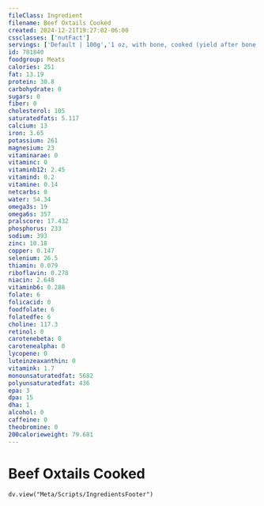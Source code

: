 ```yaml
---
fileClass: Ingredient
filename: Beef Oxtails Cooked
created: 2024-12-21T19:27:02-06:00
cssclasses: ['nutFact']
servings: ['Default | 100g','1 oz, with bone, cooked (yield after bone removed) | 16','1 oz, with bone, raw (yield after cooking, bone removed) | 8','1 tail (yield after cooking, bone removed) | 240','1 tail bone | 30','1 cup, cooked, diced | 134']
id: 781840
foodgroup: Meats
calories: 251
fat: 13.19
protein: 30.8
carbohydrate: 0
sugars: 0
fiber: 0
cholesterol: 105
saturatedfats: 5.117
calcium: 13
iron: 3.65
potassium: 261
magnesium: 23
vitaminarae: 0
vitaminc: 0
vitaminb12: 2.45
vitamind: 0.2
vitamine: 0.14
netcarbs: 0
water: 54.34
omega3s: 19
omega6s: 357
pralscore: 17.432
phosphorus: 233
sodium: 393
zinc: 10.18
copper: 0.147
selenium: 26.5
thiamin: 0.079
riboflavin: 0.278
niacin: 2.648
vitaminb6: 0.288
folate: 6
folicacid: 0
foodfolate: 6
folatedfe: 6
choline: 117.3
retinol: 0
carotenebeta: 0
carotenealpha: 0
lycopene: 0
luteinzeaxanthin: 0
vitamink: 1.7
monounsaturatedfat: 5682
polyunsaturatedfat: 436
epa: 3
dpa: 15
dha: 1
alcohol: 0
caffeine: 0
theobromine: 0
200calorieweight: 79.681
---
```


# Beef Oxtails Cooked

```dataviewjs
dv.view("Meta/Scripts/IngredientsFooter")
```